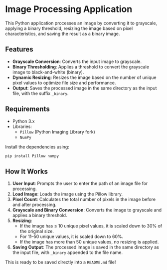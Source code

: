 # Image Processing Application

This Python application processes an image by converting it to grayscale, applying a binary threshold, resizing the image based on pixel characteristics, and saving the result as a binary image.

## Features

- **Grayscale Conversion**: Converts the input image to grayscale.
- **Binary Thresholding**: Applies a threshold to convert the grayscale image to black-and-white (binary).
- **Dynamic Resizing**: Resizes the image based on the number of unique pixel values to optimize file size and performance.
- **Output**: Saves the processed image in the same directory as the input file, with the suffix `_binary`.

## Requirements

- Python 3.x
- Libraries:
  - `Pillow` (Python Imaging Library fork)
  - `NumPy`

Install the dependencies using:
```bash
pip install Pillow numpy
```

## How It Works

1. **User Input**: Prompts the user to enter the path of an image file for processing.
2. **Load Image**: Loads the image using the Pillow library.
3. **Pixel Count**: Calculates the total number of pixels in the image before and after processing.
4. **Grayscale and Binary Conversion**: Converts the image to grayscale and applies a binary threshold.
5. **Resizing**:
   - If the image has ≤ 10 unique pixel values, it is scaled down to 30% of the original size.
   - For 11–50 unique values, it is scaled down to 60%.
   - If the image has more than 50 unique values, no resizing is applied.
6. **Saving Output**: The processed image is saved in the same directory as the input file, with `_binary` appended to the file name.


This is ready to be saved directly into a `README.md` file!


